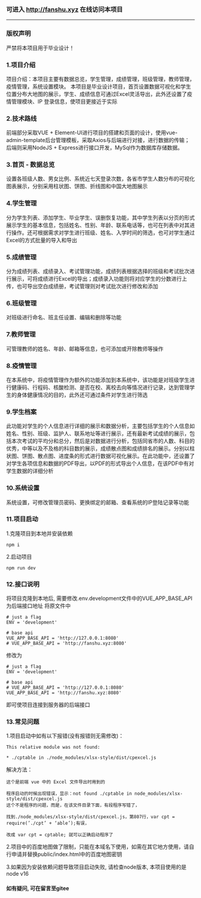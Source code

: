 ### 可进入 http://fanshu.xyz 在线访问本项目
***
### 版权声明
严禁将本项目用于毕业设计！
### 1.项目介绍
项目介绍：本项目主要有数据总览，学生管理，成绩管理，班级管理，教师管理，疫情管理，系统设置模块。
本项目是毕业设计项目，首页设置数据可视化和学生位置分布大地图的展示，学生、成绩信息可通过Excel灵活导出，此外还设置了疫情管理模块、IP 登录信息，使项目更接近于实际
### 2.技术路线
前端部分采取VUE + Element-UI进行项目的搭建和页面的设计，使用vue-admin-template后台管理模板，采取Axios与后端进行对接，进行数据的传输；后端则采用NodeJS + Express进行接口开发，MySql作为数据库存储数据。
### 3.首页 - 数据总览
设置各班级人数、男女比例、系统近七天登录次数，各省市学生人数分布的可视化图表展示，分别采用柱状图、饼图、折线图和中国大地图展示
### 4.学生管理
分为学生列表、添加学生、毕业学生、误删恢复功能，其中学生列表以分页的形式展示学生的基本信息，包括姓名、性别、年龄、联系电话等，也可在列表中对其进行操作。还可根据需求对学生进行班级、姓名、入学时间的筛选，也可对学生通过Excel的方式批量的导入和导出
### 5.成绩管理
分为成绩列表、成绩录入、考试管理功能，成绩列表根据选择的班级和考试批次进行展示，可将成绩进行Excel的导出；成绩录入功能则将对应学生的分数进行上传，也可导出空白成绩册，考试管理则对考试批次进行修改和添加
### 6.班级管理
对班级进行命名、班主任设置、编辑和删除等功能
### 7.教师管理
可管理教师的姓名、年龄、邮箱等信息，也可添加或开除教师等操作
### 8.疫情管理
在本系统中，将疫情管理作为额外的功能添加到本系统中，该功能是对班级学生进行健康码、行程码、核酸检测、是否在校、离校去向等情况进行记录，达到管理学生的身体健康情况的目的，此外还可通过条件对学生进行筛选
### 9.学生档案
此功能对学生的个人信息进行详细的展示和数据分析，主要包括学生的个人信息如姓名、性别、班级、监护人、联系地址等进行展示，还有最新考试成绩的展示，包括本次考试的平均分和总分，然后是对数据进行分析，包括同省市的人数、科目的优秀，中等以及不及格的科目数的展示，成绩散点图和成绩排名的展示。分别以柱状图、饼图、散点图、进度条的形式进行数据可视化展示。在此功能中，还设置了对学生各项信息和数据的PDF导出，以PDF的形式导出个人信息，在该PDF中有对学生数据的详细分析
### 10.系统设置
系统设置，可修改管理员密码、更换绑定的邮箱、查看系统的IP登陆记录等功能
### 11.项目启动
1.克隆项目到本地并安装依赖
```
npm i
```
2.启动项目
```
npm run dev
```
### 12.接口说明
将项目克隆到本地后, 需要修改.env.development文件中的VUE_APP_BASE_API为后端接口地址
将原文件中
```
# just a flag
ENV = 'development'

# base api
VUE_APP_BASE_API = 'http://127.0.0.1:8080'
# VUE_APP_BASE_API = 'http://fanshu.xyz:8080'
```
修改为
```
# just a flag
ENV = 'development'

# base api
# VUE_APP_BASE_API = 'http://127.0.0.1:8080'
VUE_APP_BASE_API = 'http://fanshu.xyz:8080'
```
即可使项目连接到服务器的后端接口
### 13.常见问题
1.项目启动中如有以下报错(没有报错则无需修改)：
```
This relative module was not found:

* ./cptable in ./node_modules/xlsx-style/dist/cpexcel.js
```
解决方法：
```
这个是前端 vue 中的 Excel 文件导出时用到的

程序启动的时候出现错误，显示：not found ./cptable in node_modules/xlsx-style/dist/cpexcel.js
这个不是程序的问题，而是，在该文件目录下面，有段程序写错了，

找到./node_modules/xlsx-style/dist/cpexcel.js，第807行，var cpt = require(’./cpt’ + ‘able’);有误，

改成 var cpt = cptable; 就可以正确启动程序了
```
2.项目中的百度地图做了限制，只能在本域名下使用，如需在其它地方使用，请自行申请并替换public/index.html中的百度地图密钥

3.如果因为安装依赖问题导致项目启动失败, 请检查node版本, 本项目使用的是node v16

#### 如有疑问, 可在留言至gitee